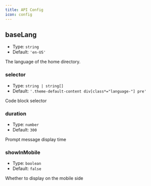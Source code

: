```yaml
---
title: API Config
icon: config
---
```


## baseLang

- Type: `string`
- Default: `'en-US'`

The language of the home directory.

### selector

- Type: `string | string[]`
- Default: `'.theme-default-content div[class*="language-"] pre'`

Code block selector

### duration

- Type: `number`
- Default: `300`

Prompt message display time

### showInMobile

- Type: `boolean`
- Default: `false`

Whether to display on the mobile side
